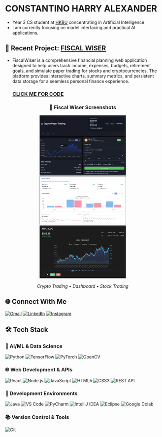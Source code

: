 # CONSTANTINO HARRY ALEXANDER 

- Year 3 CS student at [HKBU](https://www.comp.hkbu.edu.hk/v1/) concentrating in Artificial Intelligence
- I am currently focusing on model interfacing and practical AI applications.

## 💼 Recent Project: [**FISCAL WISER**](https://github.com/ConstantinoHarry/Web-Development)
- FiscalWiser is a comprehensive financial planning web application designed to help users track income, expenses, budgets, retirement goals, and simulate paper trading for stocks and cryptocurrencies. The platform provides interactive charts, summary metrics, and persistent data storage for a seamless personal finance experience.

  ### [CLICK ME FOR CODE](https://github.com/ConstantinoHarry/Web-Development)

<div align="center">

### 🚀 Fiscal Wiser Screenshots


<img src="./demoCryptoTrading.jpeg" width="280" />
<img src="./demoDashboard.jpeg" width="280" />
<img src="./demoStockTrading.png" width="280" />

<br>

<em>Crypto Trading • Dashboard • Stock Trading</em>

</div>

## 🌐 Connect With Me

[![Gmail](https://img.shields.io/badge/Gmail-harryconstantino16@gmail.com-D14836?style=flat-square&logo=gmail&logoColor=white)](mailto:harryconstantino16@gmail.com)
[![LinkedIn](https://img.shields.io/badge/LinkedIn-Harry%20Alexander%20Constantino-0077B5?style=flat-square&logo=linkedin&logoColor=white)](https://www.linkedin.com/in/harry-alexander-constantino/)
[![Instagram](https://img.shields.io/badge/Instagram-@ConstantinoHarry-E4405F?style=flat-square&logo=instagram&logoColor=white)](https://www.instagram.com/constantinoharry/)


## 🛠️ Tech Stack

### 🤖 AI/ML & Data Science
![Python](https://img.shields.io/badge/Python-3776AB?style=for-the-badge&logo=python&logoColor=white)
![TensorFlow](https://img.shields.io/badge/TensorFlow-FF6F00?style=for-the-badge&logo=tensorflow&logoColor=white)
![PyTorch](https://img.shields.io/badge/PyTorch-EE4C2C?style=for-the-badge&logo=pytorch&logoColor=white)
![OpenCV](https://img.shields.io/badge/OpenCV-5C3EE8?style=for-the-badge&logo=opencv&logoColor=white)

### 🌐 Web Development & APIs
![React](https://img.shields.io/badge/React-20232A?style=for-the-badge&logo=react&logoColor=61DAFB)
![Node.js](https://img.shields.io/badge/Node.js-339933?style=for-the-badge&logo=nodedotjs&logoColor=white)
![JavaScript](https://img.shields.io/badge/JavaScript-F7DF1E?style=for-the-badge&logo=javascript&logoColor=black)
![HTML5](https://img.shields.io/badge/HTML5-E34F26?style=for-the-badge&logo=html5&logoColor=white)
![CSS3](https://img.shields.io/badge/CSS3-1572B6?style=for-the-badge&logo=css3&logoColor=white)
![REST API](https://img.shields.io/badge/REST_API-FF6C37?style=for-the-badge&logo=json&logoColor=white)


### 🔧 Development Environments
![Java](https://img.shields.io/badge/Java-ED8B00?style=for-the-badge&logo=openjdk&logoColor=white)
![VS Code](https://img.shields.io/badge/VS_Code-007ACC?style=for-the-badge&logo=visualstudiocode&logoColor=white)
![PyCharm](https://img.shields.io/badge/PyCharm-000000?style=for-the-badge&logo=pycharm&logoColor=white)
![IntelliJ IDEA](https://img.shields.io/badge/IntelliJ_IDEA-000000?style=for-the-badge&logo=intellijidea&logoColor=white)
![Eclipse](https://img.shields.io/badge/Eclipse-2C2255?style=for-the-badge&logo=eclipse&logoColor=white)
![Google Colab](https://img.shields.io/badge/Google_Colab-F9AB00?style=for-the-badge&logo=googlecolab&logoColor=white)

### 📚 Version Control & Tools
![Git](https://img.shields.io/badge/Git-F05032?style=for-the-badge&logo=git&logoColor=white)


<!---
ConstantinoHarry/ConstantinoHarry is a ✨ special ✨ repository because its `README.md` (this file) appears on your GitHub profile.
You can click the Preview link to take a look at your changes.
--->
